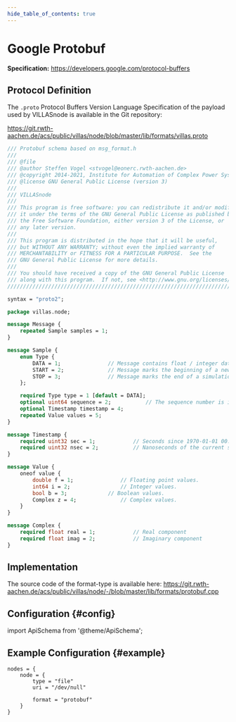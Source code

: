 ```yaml
---
hide_table_of_contents: true
---
```


# Google Protobuf

**Specification:** https://developers.google.com/protocol-buffers

## Protocol Definition

The `.proto` Protocol Buffers Version Language Specification of the payload used by VILLASnode is available in the Git repository:

https://git.rwth-aachen.de/acs/public/villas/node/blob/master/lib/formats/villas.proto

```protobuf url="external/node/lib/formats/villas.proto" title="node/lib/formats/villas.proto"
/// Protobuf schema based on msg_format.h
///
/// @file
/// @author Steffen Vogel <stvogel@eonerc.rwth-aachen.de>
/// @copyright 2014-2021, Institute for Automation of Complex Power Systems, EONERC
/// @license GNU General Public License (version 3)
///
/// VILLASnode
///
/// This program is free software: you can redistribute it and/or modify
/// it under the terms of the GNU General Public License as published by
/// the Free Software Foundation, either version 3 of the License, or
/// any later version.
///
/// This program is distributed in the hope that it will be useful,
/// but WITHOUT ANY WARRANTY; without even the implied warranty of
/// MERCHANTABILITY or FITNESS FOR A PARTICULAR PURPOSE.  See the
/// GNU General Public License for more details.
///
/// You should have received a copy of the GNU General Public License
/// along with this program.  If not, see <http://www.gnu.org/licenses/>.
////////////////////////////////////////////////////////////////////////////////////

syntax = "proto2";

package villas.node;

message Message {
	repeated Sample samples = 1;
}

message Sample {
	enum Type {
		DATA = 1;				// Message contains float / integer data values
		START = 2;				// Message marks the beginning of a new simulation case
		STOP = 3;				// Message marks the end of a simulation case
	};

	required Type type = 1 [default = DATA];
	optional uint64 sequence = 2;			// The sequence number is incremented by one for consecutive messages.
	optional Timestamp timestamp = 4;
	repeated Value values = 5;
}

message Timestamp {
	required uint32 sec = 1;			// Seconds since 1970-01-01 00:00:00
	required uint32 nsec = 2;			// Nanoseconds of the current second.
}

message Value {
	oneof value {
		double f = 1;				// Floating point values.
		int64 i = 2;				// Integer values.
		bool b = 3;				// Boolean values.
		Complex z = 4;				// Complex values.
	}
}

message Complex {
	required float real = 1;			// Real component
	required float imag = 2;			// Imaginary component
}
```

## Implementation

The source code of the format-type is available here:
https://git.rwth-aachen.de/acs/public/villas/node/-/blob/master/lib/formats/protobuf.cpp

## Configuration {#config}

import ApiSchema from '@theme/ApiSchema';

<ApiSchema example pointer="#/components/schemas/protobuf" />

## Example Configuration {#example}

``` url="external/node/etc/examples/formats/protobuf.conf" title="node/etc/examples/formats/protobuf.conf"
nodes = {
	node = {
		type = "file"
		uri = "/dev/null"

		format = "protobuf"
	}
}
```
